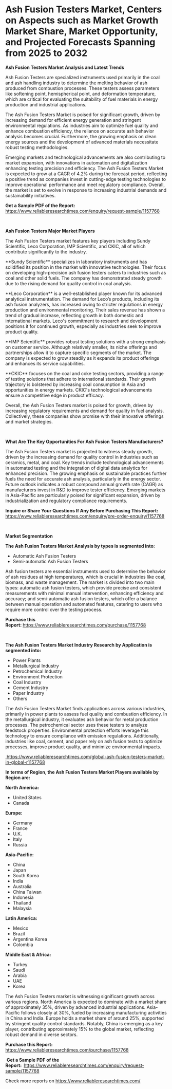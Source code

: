 <p><h1>Ash Fusion Testers Market, Centers on Aspects such as Market Growth Market Share, Market Opportunity, and Projected Forecasts Spanning from 2025 to 2032</h1></p><p><strong>Ash Fusion Testers Market Analysis and Latest Trends</strong></p>
<p><p>Ash Fusion Testers are specialized instruments used primarily in the coal and ash handling industry to determine the melting behavior of ash produced from combustion processes. These testers assess parameters like softening point, hemispherical point, and deformation temperature, which are critical for evaluating the suitability of fuel materials in energy production and industrial applications.</p><p>The Ash Fusion Testers Market is poised for significant growth, driven by increasing demand for efficient energy generation and stringent environmental regulations. As industries aim to optimize fuel quality and enhance combustion efficiency, the reliance on accurate ash behavior analysis becomes crucial. Furthermore, the growing emphasis on clean energy sources and the development of advanced materials necessitate robust testing methodologies.</p><p>Emerging markets and technological advancements are also contributing to market expansion, with innovations in automation and digitalization enhancing testing precision and efficiency. The Ash Fusion Testers Market is expected to grow at a CAGR of 4.2% during the forecast period, reflecting a positive trend as companies invest in cutting-edge testing technologies to improve operational performance and meet regulatory compliance. Overall, the market is set to evolve in response to increasing industrial demands and sustainability initiatives.</p></p>
<p><strong>Get a Sample PDF of the Report:&nbsp;</strong> <a href="https://www.reliableresearchtimes.com/enquiry/request-sample/1157768?utm_campaign=3518&utm_medium=2&utm_source=Github&utm_content=ia&utm_term=11042025&utm_id=ash-fusion-testers">https://www.reliableresearchtimes.com/enquiry/request-sample/1157768</a></p>
<p>&nbsp;</p>
<p><strong>Ash Fusion Testers Major Market Players</strong></p>
<p><p>The Ash Fusion Testers market features key players including Sundy Scientific, Leco Corporation, IMP Scientific, and CKIC, all of which contribute significantly to the industry.</p><p>**Sundy Scientific** specializes in laboratory instruments and has solidified its position in the market with innovative technologies. Their focus on developing high-precision ash fusion testers caters to industries such as coal and other solid fuels. The company has demonstrated steady growth due to the rising demand for quality control in coal analysis.</p><p>**Leco Corporation** is a well-established player known for its advanced analytical instrumentation. The demand for Leco’s products, including its ash fusion analyzers, has increased owing to stricter regulations in energy production and environmental monitoring. Their sales revenue has shown a trend of gradual increase, reflecting growth in both domestic and international markets. Leco's commitment to research and development positions it for continued growth, especially as industries seek to improve product quality.</p><p>**IMP Scientific** provides robust testing solutions with a strong emphasis on customer service. Although relatively smaller, its niche offerings and partnerships allow it to capture specific segments of the market. The company is expected to grow steadily as it expands its product offerings and enhances its service capabilities.</p><p>**CKIC** focuses on the coal and coke testing sectors, providing a range of testing solutions that adhere to international standards. Their growth trajectory is bolstered by increasing coal consumption in Asia and opportunities in energy markets. CKIC's technological advancements ensure a competitive edge in product efficacy.</p><p>Overall, the Ash Fusion Testers market is poised for growth, driven by increasing regulatory requirements and demand for quality in fuel analysis. Collectively, these companies show promise with their innovative offerings and market strategies.</p></p>
<p>&nbsp;</p>
<p><strong>What Are The Key Opportunities For Ash Fusion Testers Manufacturers?</strong></p>
<p><p>The Ash Fusion Testers market is projected to witness steady growth, driven by the increasing demand for quality control in industries such as ceramics, metal, and coal. Key trends include technological advancements in automated testing and the integration of digital data analytics for enhanced precision. The growing emphasis on sustainable practices further fuels the need for accurate ash analysis, particularly in the energy sector. Future outlook indicates a robust compound annual growth rate (CAGR) as manufacturers invest in R&D to improve tester efficiency. Emerging markets in Asia-Pacific are particularly poised for significant expansion, driven by industrialization and regulatory compliance requirements.</p></p>
<p><strong>Inquire or Share Your Questions If Any Before Purchasing This Report:</strong> <a href="https://www.reliableresearchtimes.com/enquiry/pre-order-enquiry/1157768?utm_campaign=3518&utm_medium=2&utm_source=Github&utm_content=ia&utm_term=11042025&utm_id=ash-fusion-testers">https://www.reliableresearchtimes.com/enquiry/pre-order-enquiry/1157768</a></p>
<p>&nbsp;</p>
<p><strong>Market Segmentation</strong></p>
<p><strong>The Ash Fusion Testers Market Analysis by types is segmented into:</strong></p>
<p><ul><li>Automatic Ash Fusion Testers</li><li>Semi-automatic Ash Fusion Testers</li></ul></p>
<p><p>Ash fusion testers are essential instruments used to determine the behavior of ash residues at high temperatures, which is crucial in industries like coal, biomass, and waste management. The market is divided into two main types: automatic ash fusion testers, which provide precise and consistent measurements with minimal manual intervention, enhancing efficiency and accuracy; and semi-automatic ash fusion testers, which offer a balance between manual operation and automated features, catering to users who require more control over the testing process.</p></p>
<p><strong>Purchase this Report:&nbsp;</strong><a href="https://www.reliableresearchtimes.com/purchase/1157768?utm_campaign=3518&utm_medium=2&utm_source=Github&utm_content=ia&utm_term=11042025&utm_id=ash-fusion-testers">https://www.reliableresearchtimes.com/purchase/1157768</a></p>
<p>&nbsp;</p>
<p><strong>The Ash Fusion Testers Market Industry Research by Application is segmented into:</strong></p>
<p><ul><li>Power Plants</li><li>Metallurgical Industry</li><li>Petrochemical Industry</li><li>Environment Protection</li><li>Coal Industry</li><li>Cement Industry</li><li>Paper Industry</li><li>Others</li></ul></p>
<p><p>The Ash Fusion Testers Market finds applications across various industries, primarily in power plants to assess fuel quality and combustion efficiency. In the metallurgical industry, it evaluates ash behavior for metal production processes. The petrochemical sector uses these testers to analyze feedstock properties. Environmental protection efforts leverage this technology to ensure compliance with emission regulations. Additionally, industries like coal, cement, and paper rely on ash fusion tests to optimize processes, improve product quality, and minimize environmental impacts.</p></p>
<p><a href="https://www.reliableresearchtimes.com/global-ash-fusion-testers-market-in-global-r1157768?utm_campaign=3518&utm_medium=2&utm_source=Github&utm_content=ia&utm_term=11042025&utm_id=ash-fusion-testers">&nbsp;https://www.reliableresearchtimes.com/global-ash-fusion-testers-market-in-global-r1157768</a></p>
<p><strong>In terms of Region, the Ash Fusion Testers Market Players available by Region are:</strong></p>
<p>
    <p> <strong> North America: </strong>
        <ul>
            <li>United States</li>
            <li>Canada</li>
        </ul>
        </p> 
    <p> <strong> Europe: </strong>
        <ul>
            <li>Germany</li>
            <li>France</li>
            <li>U.K.</li>
            <li>Italy</li>
            <li>Russia</li>
        </ul>
        </p> 
    <p> <strong> Asia-Pacific: </strong>
        <ul>
            <li>China</li>
            <li>Japan</li>
            <li>South Korea</li>
            <li>India</li>
            <li>Australia</li>
            <li>China Taiwan</li>
            <li>Indonesia</li>
            <li>Thailand</li>
            <li>Malaysia</li>
        </ul>
        </p> 
    <p> <strong> Latin America: </strong>
        <ul>
            <li>Mexico</li>
            <li>Brazil</li>
            <li>Argentina Korea</li>
            <li>Colombia</li>
        </ul>
        </p> 
    <p> <strong> Middle East & Africa: </strong>
        <ul>
            <li>Turkey</li>
            <li>Saudi</li>
            <li>Arabia</li>
            <li>UAE</li>
            <li>Korea</li>
        </ul>
    </p>
    </p>
<p><p>The Ash Fusion Testers market is witnessing significant growth across various regions. North America is expected to dominate with a market share of approximately 35%, driven by advanced industrial applications. Asia-Pacific follows closely at 30%, fueled by increasing manufacturing activities in China and India. Europe holds a market share of around 25%, supported by stringent quality control standards. Notably, China is emerging as a key player, contributing approximately 15% to the global market, reflecting robust demand in diverse sectors.</p></p>
<p><strong>Purchase this Report: </strong><a href="https://www.reliableresearchtimes.com/purchase/1157768?utm_campaign=3518&utm_medium=2&utm_source=Github&utm_content=ia&utm_term=11042025&utm_id=ash-fusion-testers">https://www.reliableresearchtimes.com/purchase/1157768</a></p>
<p>&nbsp;<strong>Get a Sample PDF of the Report:&nbsp;&nbsp;</strong><a href="https://www.reliableresearchtimes.com/enquiry/request-sample/1157768?utm_campaign=3518&utm_medium=2&utm_source=Github&utm_content=ia&utm_term=11042025&utm_id=ash-fusion-testers">https://www.reliableresearchtimes.com/enquiry/request-sample/1157768</a></p>
<p><strong></strong></p>
<p>Check more reports on <a href="https://www.reliableresearchtimes.com/?utm_campaign=3518&utm_medium=2&utm_source=Github&utm_content=ia&utm_term=11042025&utm_id=ash-fusion-testers">https://www.reliableresearchtimes.com/</a></p>